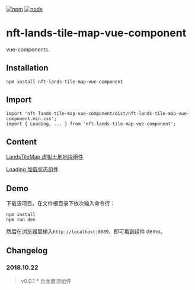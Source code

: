 [![npm][npm]][npm-url]
[![node][node]][node-url]

# nft-lands-tile-map-vue-component

vue-components.

## Installation

```
npm install nft-lands-tile-map-vue-component
```

## Import

```
import 'nft-lands-tile-map-vue-component/dist/nft-lands-tile-map-vue-component.min.css';
import { Loading, ... } from 'nft-lands-tile-map-vue-component';
```

## Content

[LandsTileMap 虚拟土地地块组件](./src/components/Hint)

[Loading 加载状态组件](./src/components/Loading)

## Demo

下载该项目，在文件根目录下依次输入命令行：

```
npm install
npm run dev
```

然后在浏览器里输入`http://localhost:8089`，即可看到组件 demo。

## Changelog

### 2018.10.22

> v0.0.1 \* 页面置顶组件

[npm]: https://img.shields.io/npm/v/postcss-load-config.svg
[npm-url]: https://npmjs.com/package/postcss-load-config
[node]: https://img.shields.io/node/v/postcss-load-plugins.svg
[node-url]: https://nodejs.org/
